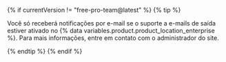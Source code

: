 {% if currentVersion != "free-pro-team@latest" %}
  {% tip %}

  Você só receberá notificações por e-mail se o suporte a e-mails de saída estiver ativado no {% data variables.product.product_location_enterprise %}. Para mais informações, entre em contato com o administrador do site.

  {% endtip %}
{% endif %}
